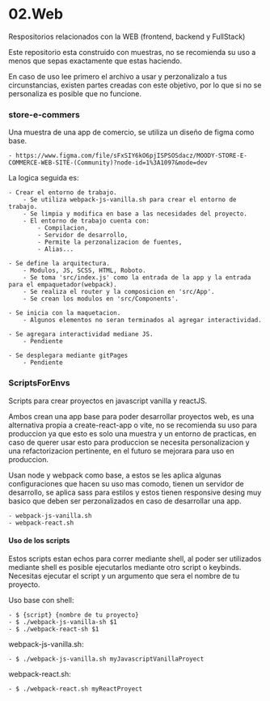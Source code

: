 # 02.Web
Respositorios relacionados con la WEB (frontend, backend y FullStack)

Este repositorio esta construido con muestras, no se recomienda su uso a menos que sepas exactamente que estas haciendo.

En caso de uso lee primero el archivo a usar y perzonalizalo a tus circunstancias, existen partes creadas con este objetivo, por lo que si no se personaliza es posible que no funcione.

### store-e-commers
Una muestra de una app de comercio, se utiliza un diseño de figma como base.

    - https://www.figma.com/file/sFxSIY6kO6pjISPSOSdacz/MOODY-STORE-E-COMMERCE-WEB-SITE-(Community)?node-id=1%3A1097&mode=dev

La logica seguida es:

    - Crear el entorno de trabajo.
        - Se utiliza webpack-js-vanilla.sh para crear el entorno de trabajo.
        - Se limpia y modifica en base a las necesidades del proyecto.
        - El entorno de trabajo cuenta con:
            - Compilacion,
            - Servidor de desarrollo,
            - Permite la perzonalizacion de fuentes,
            - Alias...

    - Se define la arquitectura.
        - Modulos, JS, SCSS, HTML, Roboto.
        - Se toma 'src/index.js' como la entrada de la app y la entrada para el empaquetador(webpack).
        - Se realiza el router y la composicion en 'src/App'.
        - Se crean los modulos en 'src/Components'.

    - Se inicia con la maquetacion.
        - Algunos elementos no seran terminados al agregar interactividad.

    - Se agregara interactividad mediane JS.
        - Pendiente

    - Se desplegara mediante gitPages
        - Pendiente

### ScriptsForEnvs
Scripts para crear proyectos en javascript vanilla y reactJS.

Ambos crean una app base para poder desarrollar proyectos web, es una alternativa propia a create-react-app o vite, no se recomienda su uso para produccion ya que esto es solo una muestra y un entorno de practicas, en caso de querer usar esto para produccion se necesita personalizacion y una refactorizacion pertinente, en el futuro se mejorara para uso en produccion.

Usan node y webpack como base, a estos se les aplica algunas configuraciones que hacen su uso mas comodo, tienen un servidor de desarrollo, se aplica sass para estilos y estos tienen responsive desing muy basico que deben ser perzonalizados en caso de desarrollar una app.

    - webpack-js-vanilla.sh
    - webpack-react.sh

#### Uso de los scripts
Estos scripts estan echos para correr mediante shell, al poder ser utilizados mediante shell es posible ejecutarlos mediante otro script o keybinds. Necesitas ejecutar el script y un argumento que sera el nombre de tu proyecto.

Uso base con shell:

    - $ {script} {nombre de tu proyecto}
    - $ ./webpack-js-vanilla-sh $1
    - $ ./webpack-react-sh $1

webpack-js-vanilla.sh:

    - $ ./webpack-js-vanilla.sh myJavascriptVanillaProyect

webpack-react.sh:

    - $ ./webpack-react.sh myReactProyect

